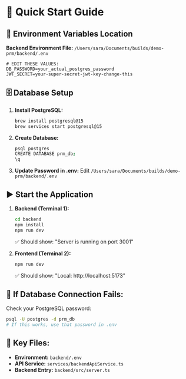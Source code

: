 # 🚀 Quick Start Guide

## 📍 Environment Variables Location

**Backend Environment File:** `/Users/sara/Documents/builds/demo-prm/backend/.env`

```env
# EDIT THESE VALUES:
DB_PASSWORD=your_actual_postgres_password
JWT_SECRET=your-super-secret-jwt-key-change-this
```

## 🗄️ Database Setup

1. **Install PostgreSQL:**
   ```bash
   brew install postgresql@15
   brew services start postgresql@15
   ```

2. **Create Database:**
   ```bash
   psql postgres
   CREATE DATABASE prm_db;
   \q
   ```

3. **Update Password in .env:**
   Edit `/Users/sara/Documents/builds/demo-prm/backend/.env`

## ▶️ Start the Application

1. **Backend (Terminal 1):**
   ```bash
   cd backend
   npm install
   npm run dev
   ```
   ✅ Should show: "Server is running on port 3001"

2. **Frontend (Terminal 2):**
   ```bash
   npm run dev
   ```
   ✅ Should show: "Local: http://localhost:5173"

## 🔧 If Database Connection Fails:

Check your PostgreSQL password:
```bash
psql -U postgres -d prm_db
# If this works, use that password in .env
```

## 📁 Key Files:
- **Environment:** `backend/.env`
- **API Service:** `services/backendApiService.ts`
- **Backend Entry:** `backend/src/server.ts`
